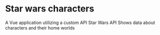 # Star wars characters

A Vue application utilizing a custom API Star Wars API
Shows data about characters and their home worlds
